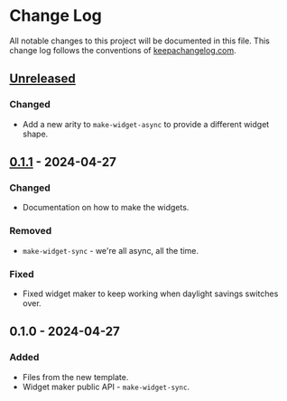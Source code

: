 # Change Log
All notable changes to this project will be documented in this file. This change log follows the conventions of [keepachangelog.com](http://keepachangelog.com/).

## [Unreleased]
### Changed
- Add a new arity to `make-widget-async` to provide a different widget shape.

## [0.1.1] - 2024-04-27
### Changed
- Documentation on how to make the widgets.

### Removed
- `make-widget-sync` - we're all async, all the time.

### Fixed
- Fixed widget maker to keep working when daylight savings switches over.

## 0.1.0 - 2024-04-27
### Added
- Files from the new template.
- Widget maker public API - `make-widget-sync`.

[Unreleased]: https://sourcehost.site/your-name/swtcg/compare/0.1.1...HEAD
[0.1.1]: https://sourcehost.site/your-name/swtcg/compare/0.1.0...0.1.1
